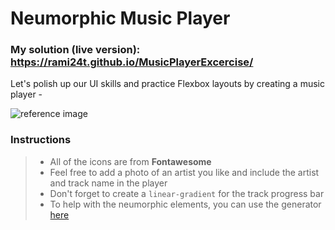 # Neumorphic Music Player

### My solution (live version):  https://rami24t.github.io/MusicPlayerExcercise/

Let's polish up our UI skills and practice Flexbox layouts by creating a music player -

![reference image](assets/reference-image.png)

### Instructions

> - All of the icons are from **Fontawesome**
> - Feel free to add a photo of an artist you like and include the artist and track name in the player
> - Don't forget to create a `linear-gradient` for the track progress bar
> - To help with the neumorphic elements, you can use the generator [here](https://neumorphism.io/#e0e0e0)

